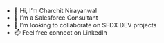 - 👋 Hi, I’m Charchit Nirayanwal  
- 👀 I’m a Salesforce Consultant  
- 💞️ I’m looking to collaborate on SFDX DEV projects
- 📫 Feel free connect on LinkedIn

<!---
charchit011/charchit011 is a ✨ special ✨ repository because its `README.md` (this file) appears on your GitHub profile.
You can click the Preview link to take a look at your changes.
--->
